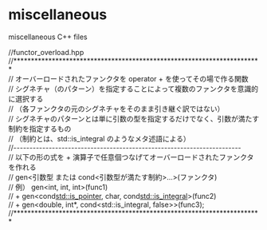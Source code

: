 miscellaneous
=============

miscellaneous C++ files

//functor_overload.hpp  
//***********************************************************************  
//  オーバーロードされたファンクタを operator + を使ってその場で作る関数  
//  シグネチャ（のパターン）を指定することによって複数のファンクタを意識的に選択する  
//  （各ファンクタの元のシグネチャをそのまま引き継ぐ訳ではない）  
//  シグネチャのパターンとは単に引数の型を指定するだけでなく、引数が満たす制約を指定するもの  
//  （制約とは、std::is_integral のようなメタ述語による）  
//-----------------------------------------------------------------------  
//  以下の形の式を + 演算子で任意個つなげてオーバーロードされたファンクタを作れる  
//      gen<引数型 または cond<引数型が満たす制約>...>(ファンクタ)  
//  例）     gen<int, int, int>(func1)  
//        +  gen<cond<std::is_pointer>, char, cond<std::is_integral>>(func2)  
//        +  gen<double, int*, cond<std::is_integral, false>>(func3);  
//***********************************************************************  
